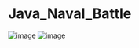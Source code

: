 # Java_Naval_Battle
![image](https://github.com/XarisTsokas/Java_Naval_Battle/assets/130996929/a6b9902e-b335-454f-afb2-ea09142aaf53)
![image](https://github.com/XarisTsokas/Java_Naval_Battle/assets/130996929/48736887-f9ee-42a0-afd1-0347e57df287)
